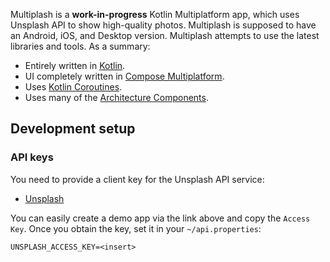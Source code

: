 Multiplash is a **work-in-progress** Kotlin Multiplatform app, which uses Unsplash API to show high-quality photos.
Multiplash is supposed to have an Android, iOS, and Desktop version.
Multiplash attempts to use the latest libraries and tools. As a summary:

 * Entirely written in [Kotlin](https://kotlinlang.org/).
 * UI completely written in [Compose Multiplatform](https://www.jetbrains.com/lp/compose-multiplatform/).
 * Uses [Kotlin Coroutines](https://kotlinlang.org/docs/reference/coroutines/coroutines-guide.html).
 * Uses many of the [Architecture Components](https://developer.android.com/topic/libraries/architecture/).

## Development setup

### API keys

You need to provide a client key for the Unsplash API service:

- [Unsplash](https://unsplash.com/developers)

You can easily create a demo app via the link above and copy the `Access Key`.
Once you obtain the key, set it in your `~/api.properties`:
```
UNSPLASH_ACCESS_KEY=<insert>
```
